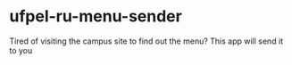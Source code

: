 # ufpel-ru-menu-sender
Tired of visiting the campus site to find out the menu? This app will send it to you
